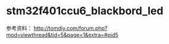 # stm32f401ccu6_blackbord_led

参考资料：
http://tomdiy.com/forum.php?mod=viewthread&tid=5&page=1&extra=#pid5
